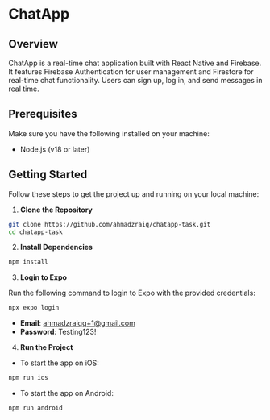 # ChatApp

## Overview

ChatApp is a real-time chat application built with React Native and Firebase. It features Firebase Authentication for user management and Firestore for real-time chat functionality. Users can sign up, log in, and send messages in real time.

## Prerequisites

Make sure you have the following installed on your machine:

- Node.js (v18 or later)

## Getting Started

Follow these steps to get the project up and running on your local machine:

1. **Clone the Repository**

```bash
git clone https://github.com/ahmadzraiq/chatapp-task.git
cd chatapp-task
```

2. **Install Dependencies**

```bash
npm install
```

3. **Login to Expo**

Run the following command to login to Expo with the provided credentials:

```bash
npx expo login
```

- **Email**: ahmadzraiqq+1@gmail.com
- **Password**: Testing123!

4. **Run the Project**

- To start the app on iOS:

```bash
npm run ios
```

- To start the app on Android:

```bash
npm run android
```
